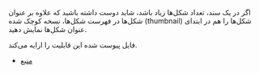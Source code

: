 اگر در یک سند، تعداد شکل‌ها زیاد باشد، شاید دوست داشته باشید که علاوه بر عنوان شکل‌ها در فهرست شکل‌ها، نسخه کوچک شده (thumbnail) شکل‌ها را هم در ابتدای عنوان شکل‌ها نمایش دهید.

فایل پیوست شده این قابلیت را ارایه می‌کند.

* [منبع](http://tex.stackexchange.com/questions/82858/how-to-get-thumbnails-in-a-list-of-figures)
